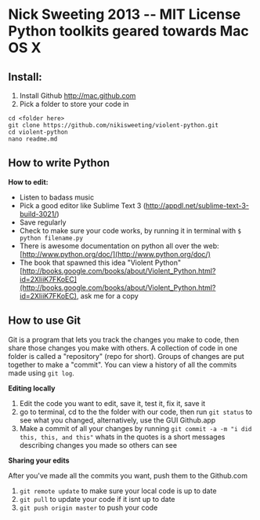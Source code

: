 **Nick Sweeting 2013 -- MIT License**  
Python toolkits geared towards Mac OS X
========

## Install:
1. Install Github http://mac.github.com
2. Pick a folder to store your code in

```
cd <folder here>
git clone https://github.com/nikisweeting/violent-python.git
cd violent-python
nano readme.md
```
## How to write Python
  
**How to edit:**  
* Listen to badass music  
* Pick a good editor like Sublime Text 3 (http://appdl.net/sublime-text-3-build-3021/)  
* Save regularly  
* Check to make sure your code works, by running it in terminal with `$ python filename.py`   
* There is awesome documentation on python all over the web: [http://www.python.org/doc/](http://www.python.org/doc/)  
* The book that spawned this idea "Violent Python" [http://books.google.com/books/about/Violent_Python.html?id=2XliiK7FKoEC](http://books.google.com/books/about/Violent_Python.html?id=2XliiK7FKoEC), ask me for a copy

## How to use Git

Git is a program that lets you track the changes you make to code, then share those changes you make with others.  A collection of code in one folder is called a "repository" (repo for short).  Groups of changes are put together to make a "commit".  You can view a history of all the commits made using `git log`.

**Editing locally**   

  1. Edit the code you want to edit, save it, test it, fix it, save it
  2. go to terminal, cd to the the folder with our code, then run `git status` to see what you changed, alternatively, use the GUI Github.app  
  3. Make a commit of all your changes by running `git commit -a -m "i did this, this, and this"`  whats in the quotes is a short messages describing changes you made so others can see  
   
**Sharing your edits**  
  
  After you've made all the commits you want, push them to the Github.com  
  
  1. `git remote update` to make sure your local code is up to date  
  2. `git pull` to update your code if it isnt up to date  
  3. `git push origin master` to push your code  
